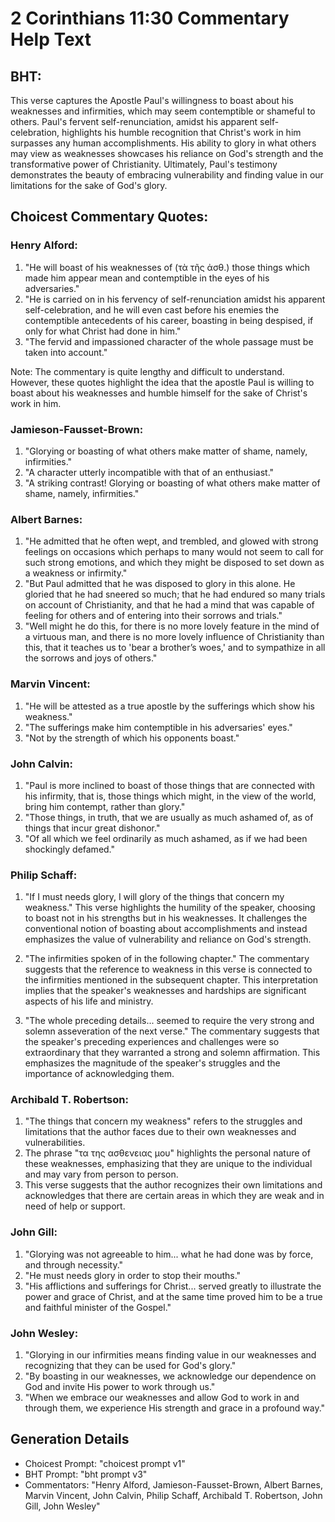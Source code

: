 # 2 Corinthians 11:30 Commentary Help Text

## BHT:
This verse captures the Apostle Paul's willingness to boast about his weaknesses and infirmities, which may seem contemptible or shameful to others. Paul's fervent self-renunciation, amidst his apparent self-celebration, highlights his humble recognition that Christ's work in him surpasses any human accomplishments. His ability to glory in what others may view as weaknesses showcases his reliance on God's strength and the transformative power of Christianity. Ultimately, Paul's testimony demonstrates the beauty of embracing vulnerability and finding value in our limitations for the sake of God's glory.

## Choicest Commentary Quotes:
### Henry Alford:
1. "He will boast of his weaknesses of (τὰ τῆς ἀσθ.) those things which made him appear mean and contemptible in the eyes of his adversaries."
2. "He is carried on in his fervency of self-renunciation amidst his apparent self-celebration, and he will even cast before his enemies the contemptible antecedents of his career, boasting in being despised, if only for what Christ had done in him."
3. "The fervid and impassioned character of the whole passage must be taken into account."

Note: The commentary is quite lengthy and difficult to understand. However, these quotes highlight the idea that the apostle Paul is willing to boast about his weaknesses and humble himself for the sake of Christ's work in him.

### Jamieson-Fausset-Brown:
1. "Glorying or boasting of what others make matter of shame, namely, infirmities."
2. "A character utterly incompatible with that of an enthusiast."
3. "A striking contrast! Glorying or boasting of what others make matter of shame, namely, infirmities."

### Albert Barnes:
1. "He admitted that he often wept, and trembled, and glowed with strong feelings on occasions which perhaps to many would not seem to call for such strong emotions, and which they might be disposed to set down as a weakness or infirmity."
2. "But Paul admitted that he was disposed to glory in this alone. He gloried that he had sneered so much; that he had endured so many trials on account of Christianity, and that he had a mind that was capable of feeling for others and of entering into their sorrows and trials."
3. "Well might he do this, for there is no more lovely feature in the mind of a virtuous man, and there is no more lovely influence of Christianity than this, that it teaches us to 'bear a brother’s woes,' and to sympathize in all the sorrows and joys of others."

### Marvin Vincent:
1. "He will be attested as a true apostle by the sufferings which show his weakness." 
2. "The sufferings make him contemptible in his adversaries' eyes." 
3. "Not by the strength of which his opponents boast."

### John Calvin:
1. "Paul is more inclined to boast of those things that are connected with his infirmity, that is, those things which might, in the view of the world, bring him contempt, rather than glory."
2. "Those things, in truth, that we are usually as much ashamed of, as of things that incur great dishonor."
3. "Of all which we feel ordinarily as much ashamed, as if we had been shockingly defamed."

### Philip Schaff:
1. "If I must needs glory, I will glory of the things that concern my weakness." This verse highlights the humility of the speaker, choosing to boast not in his strengths but in his weaknesses. It challenges the conventional notion of boasting about accomplishments and instead emphasizes the value of vulnerability and reliance on God's strength.

2. "The infirmities spoken of in the following chapter." The commentary suggests that the reference to weakness in this verse is connected to the infirmities mentioned in the subsequent chapter. This interpretation implies that the speaker's weaknesses and hardships are significant aspects of his life and ministry.

3. "The whole preceding details... seemed to require the very strong and solemn asseveration of the next verse." The commentary suggests that the speaker's preceding experiences and challenges were so extraordinary that they warranted a strong and solemn affirmation. This emphasizes the magnitude of the speaker's struggles and the importance of acknowledging them.

### Archibald T. Robertson:
1. "The things that concern my weakness" refers to the struggles and limitations that the author faces due to their own weaknesses and vulnerabilities.
2. The phrase "τα της ασθενειας μου" highlights the personal nature of these weaknesses, emphasizing that they are unique to the individual and may vary from person to person.
3. This verse suggests that the author recognizes their own limitations and acknowledges that there are certain areas in which they are weak and in need of help or support.

### John Gill:
1. "Glorying was not agreeable to him... what he had done was by force, and through necessity."
2. "He must needs glory in order to stop their mouths."
3. "His afflictions and sufferings for Christ... served greatly to illustrate the power and grace of Christ, and at the same time proved him to be a true and faithful minister of the Gospel."

### John Wesley:
1. "Glorying in our infirmities means finding value in our weaknesses and recognizing that they can be used for God's glory."
2. "By boasting in our weaknesses, we acknowledge our dependence on God and invite His power to work through us."
3. "When we embrace our weaknesses and allow God to work in and through them, we experience His strength and grace in a profound way."


## Generation Details
- Choicest Prompt: "choicest prompt v1"
- BHT Prompt: "bht prompt v3"
- Commentators: "Henry Alford, Jamieson-Fausset-Brown, Albert Barnes, Marvin Vincent, John Calvin, Philip Schaff, Archibald T. Robertson, John Gill, John Wesley"
